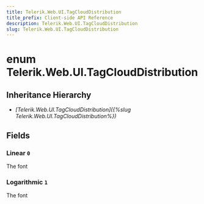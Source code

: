 ```yaml
---
title: Telerik.Web.UI.TagCloudDistribution
title_prefix: Client-side API Reference
description: Telerik.Web.UI.TagCloudDistribution
slug: Telerik.Web.UI.TagCloudDistribution
---
```


# enum Telerik.Web.UI.TagCloudDistribution

## Inheritance Hierarchy

* *[Telerik.Web.UI.TagCloudDistribution]({%slug Telerik.Web.UI.TagCloudDistribution%})*

## Fields

### Linear `0`

The font

### Logarithmic `1`

The font


